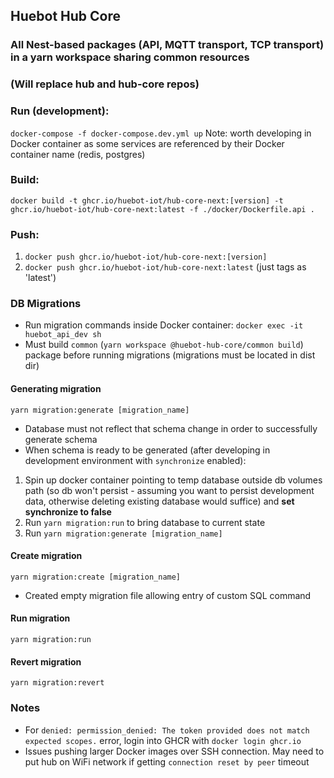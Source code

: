 ## Huebot Hub Core 
### All Nest-based packages (API, MQTT transport, TCP transport) in a yarn workspace sharing common resources 
### (Will replace hub and hub-core repos)

### Run (development):
`docker-compose -f docker-compose.dev.yml up`
Note: worth developing in Docker container as some services are referenced by their Docker container name (redis, postgres)

### Build:
`docker build -t ghcr.io/huebot-iot/hub-core-next:[version] -t ghcr.io/huebot-iot/hub-core-next:latest -f ./docker/Dockerfile.api .`

### Push:
1. `docker push ghcr.io/huebot-iot/hub-core-next:[version]`
2. `docker push ghcr.io/huebot-iot/hub-core-next:latest` (just tags as 'latest')

### DB Migrations
- Run migration commands inside Docker container: `docker exec -it huebot_api_dev sh`
- Must build `common` (`yarn workspace @huebot-hub-core/common build`) package before running migrations (migrations must be located in dist dir)

#### Generating migration
`yarn migration:generate [migration_name]`
- Database must not reflect that schema change in order to successfully generate schema 
- When schema is ready to be generated (after developing in development environment with `synchronize` enabled):
1. Spin up docker container pointing to temp database outside db volumes path (so db won't persist - assuming you want to persist development data, otherwise deleting existing database would suffice) and <b>set synchronize to false</b>
2. Run `yarn migration:run` to bring database to current state
3. Run `yarn migration:generate [migration_name]`

#### Create migration
`yarn migration:create [migration_name]`
- Created empty migration file allowing entry of custom SQL command

#### Run migration
`yarn migration:run`

#### Revert migration
`yarn migration:revert`

### Notes
- For `denied: permission_denied: The token provided does not match expected scopes.` error, login into GHCR with `docker login ghcr.io`
- Issues pushing larger Docker images over SSH connection. May need to put hub on WiFi network if getting `connection reset by peer` timeout
